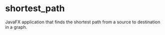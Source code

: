 # shortest_path
JavaFX application that finds the shortest path from a source to destination in a graph.
